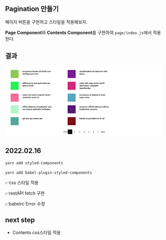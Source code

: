 ## Pagination 만들기

페이지 버튼을 구현하고 스타일을 적용해보자.


**Page Component**와 **Contents Component**를 구현하여 `page/index.js`에서 적용한다.

## 결과

![캡쳐1](/public/post4.PNG)

## 2022.02.16

`yarn add styled-components`

`yarn add babel-plugin-styled-components`

✅css 스타일 적용

✅restAPI fetch 구현

✅babelrc Error 수정

## next step
 + Contents css스타일 적용
